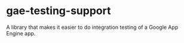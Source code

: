 gae-testing-support
===================

A library that makes it easier to do integration testing of a Google App
Engine app.

